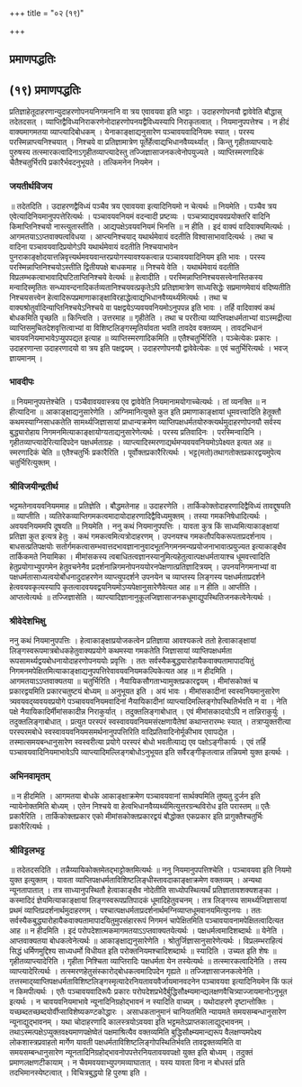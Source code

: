 +++
title = "०२ (१९)"

+++


## प्रमाणपद्धतिः

## (१९) **प्रमाणपद्धतिः**

प्रतिज्ञाहेतूदाहरणान्युदाहरणोपनयनिगमनानि वा त्रय एवावयवा इति भाट्टाः । उदाहरणोपनयौ द्वावेवेति बौद्धास् तदेतदसत् । व्याप्तिद्वैविध्यनिराकरणेनोदाहरणोपनयद्वैविध्यस्यापि निराकृतत्वात् । नियमानुपपत्तेश्च । न हीदं वाक्यमागमतया व्याप्त्यादिबोधकम् । येनाकाङ्क्षाद्यनुसारेण पञ्चावयवादिनियमः स्यात् । परस्य परस्मिन्नाप्त्यनिश्चयात् । निश्चये वा प्रतिज्ञामात्रेण पूर्तेर्हेत्वाद्यभिधानवैय्यर्थ्यात् । किन्तु गृहीतव्याप्त्यादेः पुरुषस्य तत्स्मारकत्वादिनाऽगृहीतव्याप्त्यादेस्तु तज्जिज्ञासाजनकत्वेनोपयुज्यते । व्याप्तिस्मरणादिकं चैतैश्चतुर्भिरपि प्रकारैर्भवदनुभूयते । तत्किमनेन नियमेन ।

### **जयतीर्थविजय**

॥ तदेतदिति । उदाहरणद्वैविध्यं पञ्चैव त्रय एवावयवा इत्यादिनियमो न चेत्यर्थः ॥ नियमेति । पञ्चैव त्रय एवेत्यादिनियमानुपपत्तेरित्यर्थः । पञ्चावयवनियमं वदन्वादी प्रष्टव्यः । पञ्चत्र्याद्यवयवप्रयोक्तरि वादिनि किमाप्तिनिश्चयो नास्त्युतास्तीति । आद्यपक्षेऽवयवनियमं भिनत्ति ॥ न हीति । इदं वाक्यं वादिवाक्यमित्यर्थः । आगमतयाऽऽप्तवाक्यत्वविधया । आप्त्यनिश्चयाद् यथार्थमेवायं वदतीति विश्वासाभावादित्यर्थः । तथा च वादिना पञ्चावयवादिप्रयोगेऽपि यथार्थमेवायं वदतीति निश्चयाभावेन पुनराकाङ्क्षोदयात्तन्निवृत्त्यर्थमवयवान्तरप्रयोगस्यावश्यकत्वान्न पञ्चावयवादिनियम इति भावः । परस्य परस्मिन्नाप्तिनिश्चयोऽस्तीति द्वितीयपक्षे बाधकमाह ॥ निश्चये वेति । यथार्थमेवायं वदतीति विप्रलम्भकत्वाभावादिघटिताप्तिनिश्चये वेत्यर्थः ॥ हेत्वादीति । परस्मिन्नाप्तिनिश्चयसत्त्वेनास्तिकस्य मन्वादिस्मृतितः सन्ध्यावन्दनादिकर्तव्यतानिश्चयवत्प्रकृतेऽपि प्रतिज्ञामात्रेण साध्यसिद्धेः सप्रमाणमेवायं वदिष्यतीति निश्चयसत्त्वेन हेत्वादिरूपप्रमाणाकाङ्क्षाविरहाद्धेत्वाद्यभिधानवैय्यर्थ्यमित्यर्थः । तथा च वाक्यश्रोतुर्वादिन्याप्तिनिश्चयेऽनिश्चये वा पक्षद्वयेऽप्यवयवनियमोऽनुपपन्न इति भावः । तर्हि वादिवाक्यं कथं बोधकमिति पृच्छति ॥ किन्त्विति । उत्तरमाह ॥ गृहीतेति । तथा च पररीत्या व्याप्तिपक्षधर्मताभ्यां वाऽस्मद्रीत्या व्याप्तिसमुचितदेशवृत्तित्वाभ्यां वा विशिष्टलिङ्गस्मृतिर्यावता भवति तावदेव वक्तव्यम् । तावदभिधानं चावयवनियमाभावेऽप्युपपद्यत इत्याह ॥ व्याप्तिस्मरणादिकमिति ॥ एतैश्चतुर्भिरिति । पञ्चेत्येकः प्रकारः । उदाहरणान्ता उदाहरणादयो वा त्रय इति पक्षद्वयम् । उदाहरणोपनयौ द्वावेवेत्येकः ॥ एवं चतुर्भिरित्यर्थः । भवज् ज्ञायमानम् ।

### **भावदीपः**

॥ नियमानुपपत्तेश्चेति । पञ्चैवावयवास्त्रय एव द्वावेवेति नियमानामयोगाच्चेत्यर्थः । तां व्यनक्ति ॥ न हीत्यादिना ॥ आकाङ्क्षाद्यनुसारेणेति । अग्निमानित्युक्ते कुत इति प्रमाणाकाङ्क्षायां धूमवत्त्वादिति हेतूक्तौ कथमस्याग्निसाधकतेति सामर्थ्यजिज्ञासायां प्राधान्यक्रमेण व्याप्तिपक्षधर्मतयोरुक्त्यर्थमुदाहरणोपनयौ सर्वस्य बुद्ध्यारोहाय निगमनमित्याकाङ्क्षायोग्यताद्यनुसारेणेत्यर्थः । परस्य प्रतिवादिनः । परस्मिन्वादिनि । गृहीतव्याप्त्यादेरित्यादिपदेन पक्षधर्मताग्रहः । व्याप्त्यादिस्मरणाद्यर्थमप्यवयवनियमोऽपेक्ष्यत इत्यत अह ॥ स्मरणादिकं चेति ॥ एतैश्चतुर्भिः प्रकारैरिति । पूर्वोक्तप्रकारैरित्यर्थः । भट्ट(मतो)तथागतोक्तप्रकारद्वयमुपेत्य चतुर्भिरित्युक्तम् ।

### **श्रीविजयीन्द्रतीर्थ**

भट्टमतेनावयवनियममाह ॥ प्रतिज्ञेति । बौद्धमतेनाह ॥ उदाहरणेति । तार्किकोक्तोदाहरणादिद्वैविध्यं तावद्दूषयति ॥ व्याप्तीति । व्यतिरेकव्याप्तिगमकत्वमादायोदाहरणादिद्वैविध्यमुक्तम् । तस्या गमकनिषेधादित्यर्थः । अवयवनियममपि दूषयति ॥ नियमेति । ननु कथं नियमानुपपत्तिः । यावता कुत्र किं साध्यमित्याकाङ्क्षायां प्रतिज्ञा कुत इत्यत्र हेतुः । कथं गमकत्वमित्यत्रोदाहरणम् । उपनयश्च गमकतौपयिकरूपताप्रदर्शनाय । बाधसत्प्रतिपक्षयोः सतोर्गमकत्वासम्भवात्तदभावज्ञानानुवादभूतनिगमनमन्यप्रयोजनाभावात्प्रयुज्यत इत्याकाङ्क्षैव तार्किकमते नियामिका । मीमांसकस्य त्वबाधितत्वज्ञानस्यानुमित्यहेतुत्वात्पक्षधर्मतायाश्च धूमवत्त्वादिति हेतुप्रयोगाभ्युपगमेन हेतुवचनेनैव प्रदर्शनान्निगमनोपनययोरनपेक्षणात्प्रतिज्ञादित्रयम् । उपनयनिगमनाभ्यां वा पक्षधर्मतासाध्यत्वयोर्बोधनादुदाहरणेन व्याप्त्युपदर्शने उपनयेन च व्याप्तस्य लिङ्गस्य पक्षधर्मताप्रदर्शने हेत्ववयवकृत्यस्यापि कृतत्वादवयवद्वयनियमोऽप्यपेक्षानुसारेणैवेत्यत आह ॥ न हीति ॥ आप्तीति । आप्तत्वेत्यर्थः ॥ तज्जिज्ञासेति । व्याप्त्यादिज्ञानानुकूलजिज्ञासाजनकधूमाद्युपस्थितिजनकत्वेनेत्यर्थः ।

### **श्रीवेदेशभिक्षु**

ननु कथं नियमानुपपत्तिः । हेत्वाकाङ्क्षाप्रयोजकत्वेन प्रतिज्ञाया आवश्यकत्वे ततो हेत्वाकाङ्क्षायां लिङ्गस्वरूपमात्रबोधकहेतुवाक्यप्रयोगे कथमस्या गमकतेति जिज्ञासायां व्याप्तिपक्षधर्मता रूपसामर्थ्यद्वयबोधनायोदाहरणोपनययोः प्रवृत्तिः । ततः सर्वस्यैकबुद्ध्यारोहायैकवाक्यतामापादयितुं निगमनमपेक्षितमित्याकाङ्क्षाद्यनुपपत्तिरेवावयवनियमकल्पिकेत्यत आह ॥ न हीदमिति । आगमतयाऽऽप्तवाक्यतया ॥ चतुर्भिरिति । नैयायिकसौगताभ्यामुक्तप्रकारद्वयम् । मीमांसकोक्तं च प्रकारद्वयमिति प्रकारचतुष्टयं बोध्यम् ॥ अनुभूयत इति । अयं भावः । मीमांसकादीनां स्वस्वनियमानुसारेण त्र्यवयवद्य्ववयवप्रयोगे पञ्चावयवनियमवादिनां नैयायिकादीनां व्याप्त्यादिमल्लिङ्गोपस्थितिर्भवति न वा । नेति पक्षे नैयायिकादिर्मीमांसकादीन्न निराकुर्यात् । तदुक्तलिङ्गाबोधात् । एवं मीमांसकादयोऽपि न तान्निराकुर्युः । तदुक्तलिङ्गाबोधात् । प्रत्युत परस्परं स्वस्वावयवनियमसंरक्षणायैतेषां कथान्तरारम्भः स्यात् । तत्राप्युक्तरीत्या परस्परमबोधे स्वस्वावयवनियमसमर्थनानुपपत्तिरिति वादिप्रतिवादिनोर्मूकीभाव एवापद्येत । तस्मात्समयबन्धानुसारेण स्वस्वरीत्या प्रयोगे परस्परं बोधो भवतीत्याद्य एव पक्षोऽङ्गीकार्यः । एवं तर्हि पञ्चावयवादिनियमाभावेऽपि व्याप्त्यादिमल्लिङ्गबोधोऽनुभूयत इति सर्वैरङ्गीकृतत्वान्न तन्नियमो युक्त इत्यर्थः ।

### **अभिनवामृतम्**

॥ न हीदमिति । आगमतया बोधके आकाङ्क्षाक्रमेण पञ्चावयवानां सार्थक्यमिति तुष्यतु दुर्जन इति न्यायेनोक्तमिति बोध्यम् । एतेन निश्चये वा हेत्वभिधानवैय्यर्थ्यमित्युत्तरग्रन्थविरोध इति परास्तम् ॥ एतैः प्रकारैरिति । तार्किकोक्तप्रकार एको मीमांसकोक्तप्रकारद्वयं बौद्धोक्त एकप्रकार इति प्रागुक्तैश्चतुर्भिः प्रकारैरित्यर्थः ।

### **श्रीविट्टलभट्ट**

॥ तदेतदसदिति । तन्नैय्यायिकोक्तमेतद्भाट्टोक्तमित्यर्थः ॥ ननु नियमानुपपत्तिश्चेति । पञ्चावयवा इति नियमो युक्त इत्युक्तम् । यावता व्याप्तिपक्षधर्मताविशिष्टलिङ्धीस्तावदाकाङ्क्षाक्रमेण वक्तव्यम् । अन्यथा न्यूनतापातात् । तत्र साध्यानुपस्थितौ हेत्वाकाङ्क्षैव नोदेतीति साध्योपस्थित्यर्थं प्रतिज्ञातावशक्यशङ्का । कस्मादिदं ज्ञेयमित्याकाङ्क्षायां लिङ्गस्वरूपप्रतिपादकं धूमादिहेतुवचनम् । तत्र लिङ्गस्य सामर्थ्यजिज्ञासायां प्रथमं व्याप्तिप्रदर्शनार्थमुदाहरणम् । पश्चात्पक्षधर्मताप्रदर्शनार्थमग्निव्याप्तधूमवानयमित्युपनयः । ततः सर्वस्यैकबुद्ध्यारोहायैकवाक्यतामापादयितुमुपसंहाररूपं निगमनं चापेक्षितमिति पञ्चावयावनामपेक्षितत्वादित्यत आह ॥ न हीदमिति । इदं परोपदेशात्मकमागमतयाऽऽप्तवाक्यतयेत्यर्थः । पक्षधर्मत्वमादिशब्दार्थः ॥ येनेति । आप्तवाक्यतया बोधकत्वेनेत्यर्थः ॥ आकाङ्क्षाद्यनुसारेणेति । श्रोतुर्जिज्ञासानुसारेणेत्यर्थः । विप्रलम्भराहित्यं सिद्धं धर्मिणमुद्दिश्य साध्यधर्मो विधीयत इति परोक्तनियमश्चादिशब्दार्थः ॥ स्यादिति । उच्यत इति शेषः ॥ गृहीतव्याप्त्यादेरिति । गृहीता निश्चिता व्याप्तिरादिः पक्षधर्मता येन तस्येत्यर्थः ॥ तत्स्मारकत्वादिनेति । तस्य व्याप्त्यादेरित्यर्थः । तत्स्मरणहेतुसंस्कारोद्बोधकत्वमादिपदेन गृह्यते ॥ तज्जिज्ञासाजनकत्वेनेति । तत्तस्माद्य्वाप्तिपक्षधर्मताविशिष्टलिङ्गस्मृत्यादेरनियतावयवैर्जायमानवदनेन पञ्चावयवा इत्यादिनियमेन किं फलं न किमपीत्यर्थः । एतैः पञ्चावयवादिरूपैः प्रकारः परोपदेशप्रभेदैर्बुद्धिसौक्ष्म्यमान्द्यलक्षणवैचित्र्याज्जायमानोऽनुभूत इत्यर्थः । न चावयवनियमाभावे न्यूनादिनिग्रहोद्भावनं न स्यादिति वाच्यम् । यथोदाहरणे दृष्टान्तोक्तिः । यच्छब्दतच्छब्दयोर्वीप्साविशेष्यकण्टकोद्धारः । असाधकतानुमानं चानियतमिति न्यायमते समयसम्बन्धानुसारेण न्यूनाद्युद्भावनम् । यथा चोदाहरणादि कालस्त्रयोऽवयवा इति भट्टमतेऽप्राप्तकालाद्युद्भावनम् । तथाऽस्मत्पक्षेऽप्युक्तवक्ष्यमाणपक्षेष्वेतं पक्षमाश्रित्यैव वक्तव्यमिति बुद्धिसौक्ष्म्यमान्द्यरूप वैलक्षण्यमपेक्ष्य लोकशास्त्रप्रवाहतो मार्गेण यावती पक्षधर्मताविशिष्टलिङ्गोपस्थितिर्भवति तावद्वक्तव्यमिति वा समयसम्बन्धानुसारेण न्यूनतादिनिग्रहोद्भावनोपपत्तेरनियतावयवपक्षो युक्त इति बोध्यम् । तदुक्तं प्रमाणलक्षणटीकायाम् । न चैवमवयवाभ्युपगमव्याघातात् । यस्य यावता विना न बोधस्तं प्रति तदभिमानस्येष्टत्वात् । विचित्रबुद्धयो हि पुरुषा इति ।

